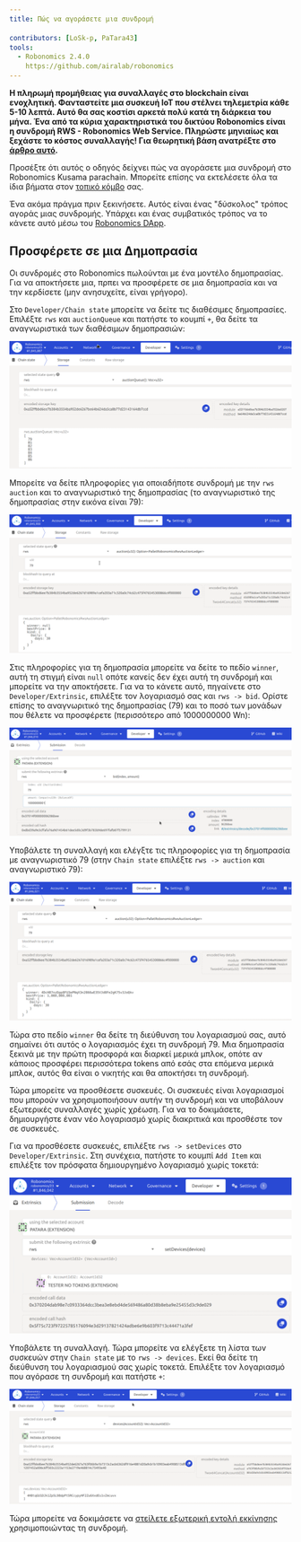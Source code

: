 ```yaml
---
title: Πώς να αγοράσετε μια συνδρομή

contributors: [LoSk-p, PaTara43]
tools:   
  - Robonomics 2.4.0
    https://github.com/airalab/robonomics
---
```


**Η πληρωμή προμήθειας για συναλλαγές στο blockchain είναι ενοχλητική. Φανταστείτε μια συσκευή IoT που στέλνει τηλεμετρία κάθε 5-10 λεπτά. Αυτό θα σας κοστίσι αρκετά πολύ κατά τη διάρκεια του μήνα. Ένα από τα κύρια χαρακτηριστικά του δικτύου Robonomics είναι η συνδρομή RWS - Robonomics Web Service. Πληρώστε μηνιαίως και ξεχάστε το κόστος συναλλαγής! Για θεωρητική βάση ανατρέξτε στο [άρθρο αυτό](https://blog.aira.life/rws-overview-part-2-heterogeneous-tokenomics-afc209cc855).**

<robo-wiki-note type="warning" title="Parachain">

  Προσέξτε ότι αυτός ο οδηγός δείχνει πώς να αγοράσετε μια συνδρομή στο Robonomics Kusama parachain. Μπορείτε επίσης να εκτελέσετε όλα τα ίδια βήματα στον [τοπικό κόμβο](/docs/run-dev-node) σας.

  Ένα ακόμα πράγμα πριν ξεκινήσετε. Αυτός είναι ένας "δύσκολος" τρόπος αγοράς μιας συνδρομής. Υπάρχει και ένας συμβατικός τρόπος να το κάνετε αυτό μέσω του [Robonomics DApp](https://dapp.robonomics.network/#/).

</robo-wiki-note>

## Προσφέρετε σε μια Δημοπρασία

Οι συνδρομές στο Robonomics πωλούνται με ένα μοντέλο δημοπρασίας. Για να αποκτήσετε μια, πρπει να προσφέρετε σε μια δημοπρασία και να την κερδίσετε (μην ανησυχείτε, είναι γρήγορο).

Στο `Developer/Chain state` μπορείτε να δείτε τις διαθέσιμες δημοπρασίες. 
Επιλέξτε `rws` και `auctionQueue` και πατήστε το κουμπί `+`, θα δείτε τα αναγνωριστικά των διαθέσιμων δημοπρασιών:

![queue](../images/rws/queue.png)

Μπορείτε να δείτε πληροφορίες για οποιαδήποτε συνδρομή με την `rws` `auction` και το αναγνωριστικό της δημοπρασίας (το αναγνωριστικό της δημοπρασίας στην εικόνα είναι 79):

![auction](../images/rws/auction.png)

Στις πληροφορίες για τη δημοπρασία μπορείτε να δείτε το πεδίο `winner`, αυτή τη στιγμή είναι `null` οπότε κανείς δεν έχει αυτή τη συνδρομή και μπορείτε να την αποκτήσετε. Για να το κάνετε αυτό, πηγαίνετε στο `Developer/Extrinsic`, επιλέξτε τον λογαριασμό σας και `rws -> bid`. Ορίστε επίσης το αναγνωριτικό της δημοπρασίας (79) και το ποσό των μονάδων που θέλετε να προσφέρετε (περισσότερο από 1000000000 Wn):

![bid](../images/rws/bid.png)

Υποβάλετε τη συναλλαγή και ελέγξτε τις πληροφορίες για τη δημοπρασία με αναγνωριστικό 79 (στην `Chain state` επιλέξτε `rws -> auction` και αναγνωριστικό 79):

![win](../images/rws/auc_win.png)

Τώρα στο πεδίο `winner` θα δείτε τη διεύθυνση του λογαριασμού σας, αυτό σημαίνει ότι αυτός ο λογαριασμός έχει τη συνδρομή 79. Μια δημοπρασία ξεκινά με την πρώτη προσφορά και διαρκεί μερικά μπλοκ, οπότε αν κάποιος προσφέρει περισσότερα tokens από εσάς στα επόμενα μερικά μπλοκ, αυτός θα είναι ο νικητής και θα αποκτήσει τη συνδρομή.

Τώρα μπορείτε να προσθέσετε συσκευές. Οι συσκευές είναι λογαριασμοί που μπορούν να χρησιμοποιήσουν αυτήν τη συνδρομή και να υποβάλουν εξωτερικές συναλλαγές χωρίς χρέωση.
Για να το δοκιμάσετε, δημιουργήστε έναν νέο λογαριασμό χωρίς διακριτικά και προσθέστε τον σε συσκευές.

Για να προσθέσετε συσκευές, επιλέξτε `rws -> setDevices` στο `Developer/Extrinsic`. Στη συνέχεια, πατήστε το κουμπί `Add Item` και επιλέξτε τον πρόσφατα δημιουργημένο λογαριασμό χωρίς τοκετά:

![set_devices](../images/rws/set_devices.png)

Υποβάλετε τη συναλλαγή. Τώρα μπορείτε να ελέγξετε τη λίστα των συσκευών στην  `Chain state` με το `rws -> devices`. Εκεί θα δείτε τη διεύθυνση του λογαριασμού σας χωρίς τοκετά. Επιλέξτε τον λογαριασμό που αγόρασε τη συνδρομή και πατήστε `+`:

![devices](../images/rws/devices.png)

Τώρα μπορείτε να δοκιμάσετε να [στείλετε εξωτερική εντολή εκκίνησης](/docs/subscription-launch) χρησιμοποιώντας τη συνδρομή.